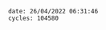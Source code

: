 

                date: 26/04/2022 06:31:46
                cycles: 104580

                         
